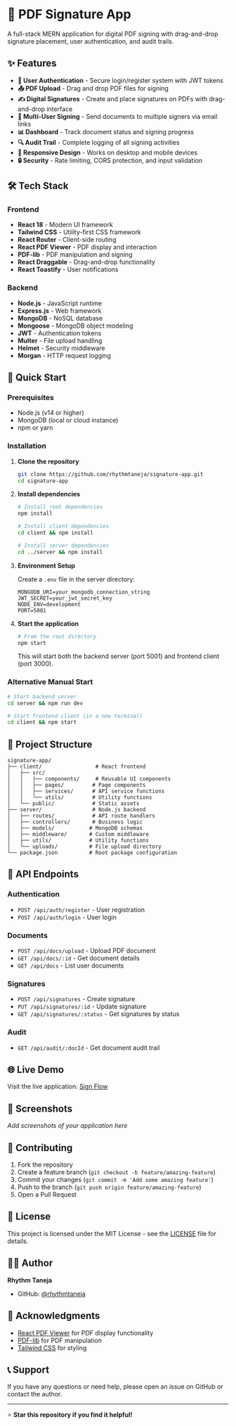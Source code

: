 # 📄 PDF Signature App

A full-stack MERN application for digital PDF signing with drag-and-drop signature placement, user authentication, and audit trails.

## ✨ Features

- **🔐 User Authentication** - Secure login/register system with JWT tokens
- **📤 PDF Upload** - Drag and drop PDF files for signing
- **✍️ Digital Signatures** - Create and place signatures on PDFs with drag-and-drop interface
- **👥 Multi-User Signing** - Send documents to multiple signers via email links
- **📊 Dashboard** - Track document status and signing progress
- **🔍 Audit Trail** - Complete logging of all signing activities
- **📱 Responsive Design** - Works on desktop and mobile devices
- **🔒 Security** - Rate limiting, CORS protection, and input validation

## 🛠️ Tech Stack

### Frontend
- **React 18** - Modern UI framework
- **Tailwind CSS** - Utility-first CSS framework
- **React Router** - Client-side routing
- **React PDF Viewer** - PDF display and interaction
- **PDF-lib** - PDF manipulation and signing
- **React Draggable** - Drag-and-drop functionality
- **React Toastify** - User notifications

### Backend
- **Node.js** - JavaScript runtime
- **Express.js** - Web framework
- **MongoDB** - NoSQL database
- **Mongoose** - MongoDB object modeling
- **JWT** - Authentication tokens
- **Multer** - File upload handling
- **Helmet** - Security middleware
- **Morgan** - HTTP request logging

## 🚀 Quick Start

### Prerequisites
- Node.js (v14 or higher)
- MongoDB (local or cloud instance)
- npm or yarn

### Installation

1. **Clone the repository**
   ```bash
   git clone https://github.com/rhythmtaneja/signature-app.git
   cd signature-app
   ```

2. **Install dependencies**
   ```bash
   # Install root dependencies
   npm install
   
   # Install client dependencies
   cd client && npm install
   
   # Install server dependencies
   cd ../server && npm install
   ```

3. **Environment Setup**
   
   Create a `.env` file in the server directory:
   ```env
   MONGODB_URI=your_mongodb_connection_string
   JWT_SECRET=your_jwt_secret_key
   NODE_ENV=development
   PORT=5001
   ```

4. **Start the application**
   ```bash
   # From the root directory
   npm start
   ```
   
   This will start both the backend server (port 5001) and frontend client (port 3000).

### Alternative Manual Start

```bash
# Start backend server
cd server && npm run dev

# Start frontend client (in a new terminal)
cd client && npm start
```

## 📁 Project Structure

```
signature-app/
├── client/                 # React frontend
│   ├── src/
│   │   ├── components/     # Reusable UI components
│   │   ├── pages/         # Page components
│   │   ├── services/      # API service functions
│   │   └── utils/         # Utility functions
│   └── public/            # Static assets
├── server/                # Node.js backend
│   ├── routes/            # API route handlers
│   ├── controllers/       # Business logic
│   ├── models/           # MongoDB schemas
│   ├── middleware/       # Custom middleware
│   ├── utils/            # Utility functions
│   └── uploads/          # File upload directory
└── package.json          # Root package configuration
```

## 🔧 API Endpoints

### Authentication
- `POST /api/auth/register` - User registration
- `POST /api/auth/login` - User login

### Documents
- `POST /api/docs/upload` - Upload PDF document
- `GET /api/docs/:id` - Get document details
- `GET /api/docs` - List user documents

### Signatures
- `POST /api/signatures` - Create signature
- `PUT /api/signatures/:id` - Update signature
- `GET /api/signatures/:status` - Get signatures by status

### Audit
- `GET /api/audit/:docId` - Get document audit trail

## 🌐 Live Demo

Visit the live application: [Sign Flow](https://sign-flow-y9li.vercel.app)

## 📸 Screenshots

*Add screenshots of your application here*

## 🤝 Contributing

1. Fork the repository
2. Create a feature branch (`git checkout -b feature/amazing-feature`)
3. Commit your changes (`git commit -m 'Add some amazing feature'`)
4. Push to the branch (`git push origin feature/amazing-feature`)
5. Open a Pull Request

## 📝 License

This project is licensed under the MIT License - see the [LICENSE](LICENSE) file for details.

## 👨‍💻 Author

**Rhythm Taneja**
- GitHub: [@rhythmtaneja](https://github.com/rhythmtaneja)

## 🙏 Acknowledgments

- [React PDF Viewer](https://react-pdf-viewer.dev/) for PDF display functionality
- [PDF-lib](https://pdf-lib.js.org/) for PDF manipulation
- [Tailwind CSS](https://tailwindcss.com/) for styling

## 📞 Support

If you have any questions or need help, please open an issue on GitHub or contact the author.

---

⭐ **Star this repository if you find it helpful!**
